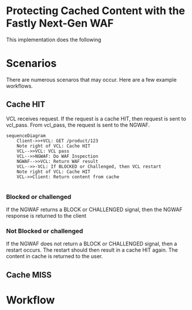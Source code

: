 # Protecting Cached Content with the Fastly Next-Gen WAF

This implementation does the following

# Scenarios

There are numerous scenaros that may occur. Here are a few example workflows. 

## Cache HIT
VCL receives request.
If the request is a cache HIT, then request is sent to vcl_pass.
From vcl_pass, the request is sent to the NGWAF.

```mermaid
sequenceDiagram
    Client->>+VCL: GET /product/123
    Note right of VCL: Cache HIT
    VCL-->>VCL: VCL pass
    VCL-->>NGWAF: Do WAF Inspection
    NGWAF-->>VCL: Return WAF result
    VCL-->>-VCL: If BLOCKED or Challenged, then VCL restart
    Note right of VCL: Cache HIT
    VCL->>Client: Return content from cache
    
```

### Blocked or challenged
If the NGWAF returns a BLOCK or CHALLENGED signal, then the NGWAF response is returned to the client

### Not Blocked or challenged
If the NGWAF does not return a BLOCK or CHALLENGED signal, then a restart occurs.
The restart should then result in a cache HIT again. The content in cache is returned to the user. 

## Cache MISS

# Workflow

